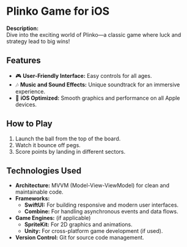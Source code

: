 # Plinko Game for iOS

**Description:**  
Dive into the exciting world of Plinko—a classic game where luck and strategy lead to big wins!

## Features
- 🎮 **User-Friendly Interface:** Easy controls for all ages.
- 🎶 **Music and Sound Effects:** Unique soundtrack for an immersive experience.
- 📱 **iOS Optimized:** Smooth graphics and performance on all Apple devices.

## How to Play
1. Launch the ball from the top of the board.
2. Watch it bounce off pegs.
3. Score points by landing in different sectors.

## Technologies Used
- **Architecture:** MVVM (Model-View-ViewModel) for clean and maintainable code.
- **Frameworks:**
  - **SwiftUI:** For building responsive and modern user interfaces.
  - **Combine:** For handling asynchronous events and data flows.
- **Game Engines:** (if applicable)
  - **SpriteKit:** For 2D graphics and animations.
  - **Unity:** For cross-platform game development (if used).
- **Version Control:** Git for source code management.
